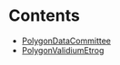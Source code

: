 

# Contents
- [PolygonDataCommittee](PolygonDataCommittee.sol/contract.PolygonDataCommittee.md)
- [PolygonValidiumEtrog](PolygonValidiumEtrog.sol/contract.PolygonValidiumEtrog.md)
